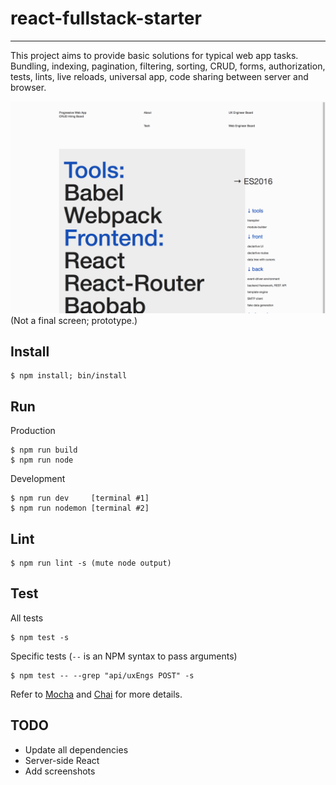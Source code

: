 # react-fullstack-starter

-------------------
This project aims to provide basic solutions for typical web app tasks. Bundling, indexing, pagination, filtering, sorting, CRUD, forms, authorization, tests, lints, live reloads, universal app, code sharing between server and browser.

![alt tag](/tech-stack.jpg)
(Not a final screen; prototype.)

## Install

```
$ npm install; bin/install
```

## Run

Production
```
$ npm run build
$ npm run node
```

Development
```
$ npm run dev     [terminal #1]
$ npm run nodemon [terminal #2]
```

## Lint

```
$ npm run lint -s (mute node output)
```

## Test

All tests
```
$ npm test -s
```

Specific tests (`--` is an NPM syntax to pass arguments)
```
$ npm test -- --grep "api/uxEngs POST" -s
```

Refer to [Mocha](https://github.com/mochajs/mocha) and [Chai](https://github.com/chaijs/chai)
for more details.

TODO
------------------
* Update all dependencies
* Server-side React
* Add screenshots
